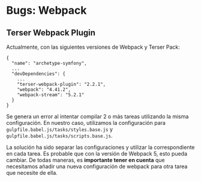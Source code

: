# Bugs: Webpack

## Terser Webpack Plugin
Actualmente, con las siguientes versiones de Webpack y Terser Pack:
```
{
  "name": "archetype-symfony",
  ...
  "devDependencies": {
    ...
    "terser-webpack-plugin": "2.2.1",
    "webpack": "4.41.2",
    "webpack-stream": "5.2.1"
  }
}
```

Se genera un error al intentar compilar 2 o más tareas utilizando la misma configuración. En nuestro caso, utilizamos la configuración para `gulpfile.babel.js/tasks/styles.base.js` y `gulpfile.babel.js/tasks/scripts.base.js`.

La solución ha sido separar las configuraciones y utilizar la correspondiente en cada tarea. Es probable que con la versión de Webpack 5, esto pueda cambiar. De todas maneras, es **importante tener en cuenta** que necesitamos añadir una nueva configuración de webpack para otra tarea que necesite de ella.
